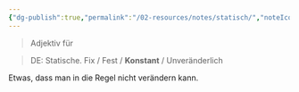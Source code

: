 ```yaml
---
{"dg-publish":true,"permalink":"/02-resources/notes/statisch/","noteIcon":"","updated":"2024-08-02T05:28:32.964+02:00"}
---
```


> Adjektiv für 
<div class="transclusion internal-embed is-loaded"><div class="markdown-embed">




>DE: Statische.
>Fix / Fest / **Konstant** / Unveränderlich

Etwas, dass man in die Regel nicht verändern kann.



</div></div>
